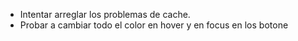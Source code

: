 -   Intentar arreglar los problemas de cache.
-   Probar a cambiar todo el color en hover y en focus en los botone
